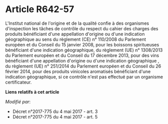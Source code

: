 # Article R642-57

L'Institut national de l'origine et de la qualité confie à des organismes d'inspection les tâches de contrôle du respect du
cahier des charges des produits bénéficiant d'une appellation d'origine ou d'une indication géographique au sens du règlement
(CE) n° 110/2008 du Parlement européen et du Conseil du 15 janvier 2008, pour les boissons spiritueuses bénéficiant d'une
indication géographique, du règlement (UE) n° 1308/2013 du Parlement européen et du Conseil du 17 décembre 2013, pour des
vins bénéficiant d'une appellation d'origine ou d'une indication géographique , du règlement (UE) n° 251/2014 du Parlement
européen et du Conseil du 26 février 2014, pour des produits vinicoles aromatisés bénéficiant d'une indication géographique,
si ce contrôle n'est pas effectué par un organisme certificateur.

**Liens relatifs à cet article**

_Modifié par_:

  - Décret n°2017-775 du 4 mai 2017 - art. 3
  - Décret n°2017-775 du 4 mai 2017 - art. 5
